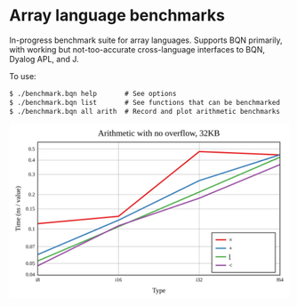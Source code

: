 # Array language benchmarks

In-progress benchmark suite for array languages. Supports BQN primarily, with working but not-too-accurate cross-language interfaces to BQN, Dyalog APL, and J.

To use:

    $ ./benchmark.bqn help       # See options
    $ ./benchmark.bqn list       # See functions that can be benchmarked
    $ ./benchmark.bqn all arith  # Record and plot arithmetic benchmarks

![Arithmetic performance](output/plot/arith-summary.svg)
